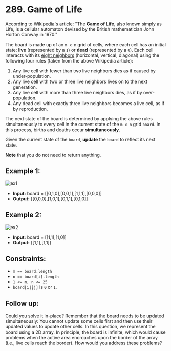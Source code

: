# 289. Game of Life

According to [Wikipedia's article](https://en.wikipedia.org/wiki/Conway%27s_Game_of_Life): "The **Game of Life**, also known simply as Life, is a cellular automaton devised by the British mathematician John Horton Conway in 1970."

The board is made up of an `m x n` grid of cells, where each cell has an initial state: **live** (represented by a `1`) or **dead** (represented by a `0`). Each cell interacts with its [eight neighbors](https://en.wikipedia.org/wiki/Moore_neighborhood) (horizontal, vertical, diagonal) using the following four rules (taken from the above Wikipedia article):

1. Any live cell with fewer than two live neighbors dies as if caused by under-population.
2. Any live cell with two or three live neighbors lives on to the next generation.
3. Any live cell with more than three live neighbors dies, as if by over-population.
4. Any dead cell with exactly three live neighbors becomes a live cell, as if by reproduction.

The next state of the board is determined by applying the above rules simultaneously to every cell in the current state of the `m x n` grid `board`. In this process, births and deaths occur **simultaneously**.

Given the current state of the `board`, **update** the `board` to reflect its next state.

**Note** that you do not need to return anything.

## Example 1:

![ex1](https://assets.leetcode.com/uploads/2020/12/26/grid1.jpg)

- **Input:** board = [[0,1,0],[0,0,1],[1,1,1],[0,0,0]]
- **Output:** [[0,0,0],[1,0,1],[0,1,1],[0,1,0]]

## Example 2:

![ex2](https://assets.leetcode.com/uploads/2020/12/26/grid2.jpg)

- **Input:** board = [[1,1],[1,0]]
- **Output:** [[1,1],[1,1]]

## Constraints:

- `m == board.length`
- `n == board[i].length`
- `1 <= m, n <= 25`
- `board[i][j]` is `0` or `1`.
 

## Follow up:

Could you solve it in-place? Remember that the board needs to be updated simultaneously: You cannot update some cells first and then use their updated values to update other cells.
In this question, we represent the board using a 2D array. In principle, the board is infinite, which would cause problems when the active area encroaches upon the border of the array (i.e., live cells reach the border). How would you address these problems?